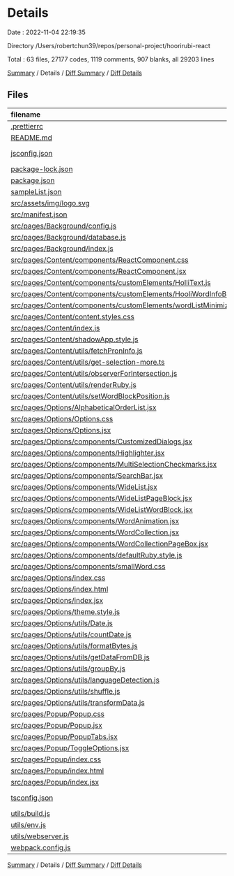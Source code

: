 # Details

Date : 2022-11-04 22:19:35

Directory /Users/robertchun39/repos/personal-project/hoorirubi-react

Total : 63 files,  27177 codes, 1119 comments, 907 blanks, all 29203 lines

[Summary](results.md) / Details / [Diff Summary](diff.md) / [Diff Details](diff-details.md)

## Files
| filename | language | code | comment | blank | total |
| :--- | :--- | ---: | ---: | ---: | ---: |
| [.prettierrc](/.prettierrc) | JSON | 6 | 0 | 0 | 6 |
| [README.md](/README.md) | Markdown | 18 | 0 | 7 | 25 |
| [jsconfig.json](/jsconfig.json) | JSON with Comments | 12 | 2 | 0 | 14 |
| [package-lock.json](/package-lock.json) | JSON | 21,925 | 0 | 1 | 21,926 |
| [package.json](/package.json) | JSON | 12 | 64 | 0 | 76 |
| [sampleList.json](/sampleList.json) | JSON | 101 | 0 | 0 | 101 |
| [src/assets/img/logo.svg](/src/assets/img/logo.svg) | XML | 7 | 0 | 1 | 8 |
| [src/manifest.json](/src/manifest.json) | JSON | 52 | 0 | 0 | 52 |
| [src/pages/Background/config.js](/src/pages/Background/config.js) | JavaScript | 4 | 0 | 2 | 6 |
| [src/pages/Background/database.js](/src/pages/Background/database.js) | JavaScript | 8 | 25 | 8 | 41 |
| [src/pages/Background/index.js](/src/pages/Background/index.js) | JavaScript | 173 | 15 | 27 | 215 |
| [src/pages/Content/components/ReactComponent.css](/src/pages/Content/components/ReactComponent.css) | CSS | 0 | 14 | 1 | 15 |
| [src/pages/Content/components/ReactComponent.jsx](/src/pages/Content/components/ReactComponent.jsx) | JavaScript | 0 | 4 | 8 | 12 |
| [src/pages/Content/components/customElements/HolliText.js](/src/pages/Content/components/customElements/HolliText.js) | JavaScript | 523 | 46 | 99 | 668 |
| [src/pages/Content/components/customElements/HooliWordInfoBlock.js](/src/pages/Content/components/customElements/HooliWordInfoBlock.js) | JavaScript | 814 | 33 | 108 | 955 |
| [src/pages/Content/components/customElements/wordListMinimizedBar.js](/src/pages/Content/components/customElements/wordListMinimizedBar.js) | JavaScript | 312 | 18 | 44 | 374 |
| [src/pages/Content/content.styles.css](/src/pages/Content/content.styles.css) | CSS | 0 | 0 | 1 | 1 |
| [src/pages/Content/index.js](/src/pages/Content/index.js) | JavaScript | 204 | 44 | 39 | 287 |
| [src/pages/Content/shadowApp.style.js](/src/pages/Content/shadowApp.style.js) | JavaScript | 66 | 0 | 16 | 82 |
| [src/pages/Content/utils/fetchPronInfo.js](/src/pages/Content/utils/fetchPronInfo.js) | JavaScript | 120 | 7 | 42 | 169 |
| [src/pages/Content/utils/get-selection-more.ts](/src/pages/Content/utils/get-selection-more.ts) | TypeScript | 185 | 36 | 26 | 247 |
| [src/pages/Content/utils/observerForIntersection.js](/src/pages/Content/utils/observerForIntersection.js) | JavaScript | 0 | 20 | 4 | 24 |
| [src/pages/Content/utils/renderRuby.js](/src/pages/Content/utils/renderRuby.js) | JavaScript | 139 | 13 | 52 | 204 |
| [src/pages/Content/utils/setWordBlockPosition.js](/src/pages/Content/utils/setWordBlockPosition.js) | JavaScript | 33 | 2 | 12 | 47 |
| [src/pages/Options/AlphabeticalOrderList.jsx](/src/pages/Options/AlphabeticalOrderList.jsx) | JavaScript | 0 | 0 | 1 | 1 |
| [src/pages/Options/Options.css](/src/pages/Options/Options.css) | CSS | 8 | 13 | 4 | 25 |
| [src/pages/Options/Options.jsx](/src/pages/Options/Options.jsx) | JavaScript | 249 | 24 | 48 | 321 |
| [src/pages/Options/components/CustomizedDialogs.jsx](/src/pages/Options/components/CustomizedDialogs.jsx) | JavaScript | 387 | 335 | 39 | 761 |
| [src/pages/Options/components/Highlighter.jsx](/src/pages/Options/components/Highlighter.jsx) | JavaScript | 24 | 2 | 8 | 34 |
| [src/pages/Options/components/MultiSelectionCheckmarks.jsx](/src/pages/Options/components/MultiSelectionCheckmarks.jsx) | JavaScript | 53 | 1 | 6 | 60 |
| [src/pages/Options/components/SearchBar.jsx](/src/pages/Options/components/SearchBar.jsx) | JavaScript | 40 | 1 | 4 | 45 |
| [src/pages/Options/components/WideList.jsx](/src/pages/Options/components/WideList.jsx) | JavaScript | 58 | 13 | 11 | 82 |
| [src/pages/Options/components/WideListPageBlock.jsx](/src/pages/Options/components/WideListPageBlock.jsx) | JavaScript | 66 | 3 | 4 | 73 |
| [src/pages/Options/components/WideListWordBlock.jsx](/src/pages/Options/components/WideListWordBlock.jsx) | JavaScript | 172 | 27 | 17 | 216 |
| [src/pages/Options/components/WordAnimation.jsx](/src/pages/Options/components/WordAnimation.jsx) | JavaScript | 118 | 4 | 20 | 142 |
| [src/pages/Options/components/WordCollection.jsx](/src/pages/Options/components/WordCollection.jsx) | JavaScript | 218 | 70 | 39 | 327 |
| [src/pages/Options/components/WordCollectionPageBox.jsx](/src/pages/Options/components/WordCollectionPageBox.jsx) | JavaScript | 41 | 7 | 3 | 51 |
| [src/pages/Options/components/defaultRuby.style.js](/src/pages/Options/components/defaultRuby.style.js) | JavaScript | 14 | 3 | 0 | 17 |
| [src/pages/Options/components/smallWord.css](/src/pages/Options/components/smallWord.css) | CSS | 5 | 0 | 1 | 6 |
| [src/pages/Options/index.css](/src/pages/Options/index.css) | CSS | 0 | 0 | 1 | 1 |
| [src/pages/Options/index.html](/src/pages/Options/index.html) | HTML | 10 | 0 | 2 | 12 |
| [src/pages/Options/index.jsx](/src/pages/Options/index.jsx) | JavaScript | 9 | 0 | 4 | 13 |
| [src/pages/Options/theme.style.js](/src/pages/Options/theme.style.js) | JavaScript | 21 | 0 | 0 | 21 |
| [src/pages/Options/utils/Date.js](/src/pages/Options/utils/Date.js) | JavaScript | 11 | 0 | 4 | 15 |
| [src/pages/Options/utils/countDate.js](/src/pages/Options/utils/countDate.js) | JavaScript | 22 | 0 | 7 | 29 |
| [src/pages/Options/utils/formatBytes.js](/src/pages/Options/utils/formatBytes.js) | JavaScript | 8 | 1 | 1 | 10 |
| [src/pages/Options/utils/getDataFromDB.js](/src/pages/Options/utils/getDataFromDB.js) | JavaScript | 10 | 0 | 1 | 11 |
| [src/pages/Options/utils/groupBy.js](/src/pages/Options/utils/groupBy.js) | JavaScript | 10 | 0 | 1 | 11 |
| [src/pages/Options/utils/languageDetection.js](/src/pages/Options/utils/languageDetection.js) | JavaScript | 87 | 7 | 23 | 117 |
| [src/pages/Options/utils/shuffle.js](/src/pages/Options/utils/shuffle.js) | JavaScript | 8 | 0 | 1 | 9 |
| [src/pages/Options/utils/transformData.js](/src/pages/Options/utils/transformData.js) | JavaScript | 40 | 47 | 22 | 109 |
| [src/pages/Popup/Popup.css](/src/pages/Popup/Popup.css) | CSS | 0 | 45 | 1 | 46 |
| [src/pages/Popup/Popup.jsx](/src/pages/Popup/Popup.jsx) | JavaScript | 154 | 59 | 31 | 244 |
| [src/pages/Popup/PopupTabs.jsx](/src/pages/Popup/PopupTabs.jsx) | JavaScript | 133 | 8 | 24 | 165 |
| [src/pages/Popup/ToggleOptions.jsx](/src/pages/Popup/ToggleOptions.jsx) | JavaScript | 205 | 51 | 42 | 298 |
| [src/pages/Popup/index.css](/src/pages/Popup/index.css) | CSS | 3 | 18 | 2 | 23 |
| [src/pages/Popup/index.html](/src/pages/Popup/index.html) | HTML | 10 | 0 | 2 | 12 |
| [src/pages/Popup/index.jsx](/src/pages/Popup/index.jsx) | JavaScript | 6 | 0 | 4 | 10 |
| [tsconfig.json](/tsconfig.json) | JSON with Comments | 21 | 0 | 1 | 22 |
| [utils/build.js](/utils/build.js) | JavaScript | 10 | 1 | 5 | 16 |
| [utils/env.js](/utils/env.js) | JavaScript | 4 | 1 | 1 | 6 |
| [utils/webserver.js](/utils/webserver.js) | JavaScript | 50 | 1 | 10 | 61 |
| [webpack.config.js](/webpack.config.js) | JavaScript | 178 | 34 | 14 | 226 |

[Summary](results.md) / Details / [Diff Summary](diff.md) / [Diff Details](diff-details.md)